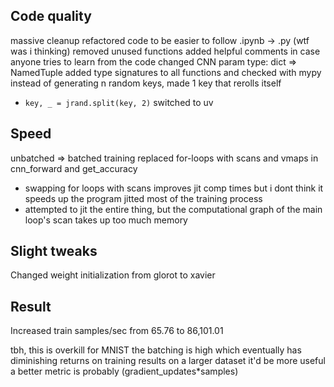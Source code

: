 ## Code quality
massive cleanup
refactored code to be easier to follow
.ipynb -> .py (wtf was i thinking)
removed unused functions
added helpful comments in case anyone tries to learn from the code
changed CNN param type: dict => NamedTuple
added type signatures to all functions and checked with mypy
instead of generating n random keys, made 1 key that rerolls itself
  - `key, _ = jrand.split(key, 2)`
switched to uv

## Speed
unbatched => batched training
replaced for-loops with scans and vmaps in cnn_forward and get_accuracy
  - swapping for loops with scans improves jit comp times but
    i dont think it speeds up the program
jitted most of the training process
  - attempted to jit the entire thing,
    but the computational graph of the main loop's scan
    takes up too much memory

## Slight tweaks
Changed weight initialization from glorot to xavier 

## Result
Increased train samples/sec from 65.76 to 86,101.01

tbh, this is overkill for MNIST
the batching is high which eventually has diminishing returns on training results
on a larger dataset it'd be more useful
a better metric is probably (gradient_updates*samples)

